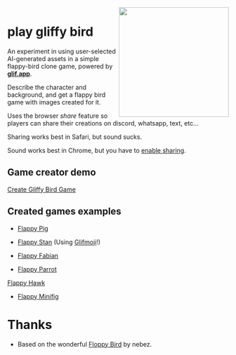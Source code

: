 <img src="screencap.gif" align="right" width="250">

# play gliffy bird

An experiment in using user-selected AI-generated assets in a simple flappy-bird clone game, powered by **[glif.app](https://glif.app/)**.

Describe the character and background, and get a flappy bird game with images created for it.

Uses the browser *share* feature so players can share their creations on discord, whatsapp, text, etc...

Sharing works best in Safari, but sound sucks.

Sound works best in Chrome, but you have to [enable sharing](https://stackoverflow.com/a/74272516).


## Game creator demo

[Create Gliffy Bird Game](https://wanderingstan.github.io/glifbird/create.html)

## Created games examples

- [Flappy Pig](https://wanderingstan.github.io/glifbird/?background-image=https://res.cloudinary.com/dzkwltgyd/image/upload/v1694785374/glif-run-outputs/zkmtbqewdskxffgqjk6p.png&animal-image=https://res.cloudinary.com/dzkwltgyd/image/upload/v1694785363/glif-run-outputs/jztw2sck1r8ikn8vo2ee.jpg&gamename=Flappy%20Salamander&gamesummary=In%20this%20thrilling%20adventure%2C%20a%20brave%20salamander%20embarks%20on%20a%20treacherous%20journey%20through%20an%20underwater%20world%20filled%20with%20mesmerizing%20coral%20reefs%2C%20sparkling%20bubbles%2C%20and%20curious%20fish.%20With%20wit%20and%20determination%2C%20the%20salamander%20must%20navigate%20the%20perils%20of%20this%20enchanting%20domain%20to%20reach%20its%20destination%20unscathed.)

- [Flappy Stan](https://wanderingstan.github.io/glifbird/index.html?background-image=https://res.cloudinary.com/dzkwltgyd/image/upload/v1694803301/glif-run-outputs/ljh6flfqjcvg0idrfqht.png&animal-image=https://res.cloudinary.com/dzkwltgyd/image/upload/v1694803290/glif-run-outputs/wdgj5qxuxebsz6ppmtrd.jpg&gamename=Flappy%20Stan&gamesummary=In%20a%20thrilling%20adventure%2C%20a%20brave%20wanderer%20named%20Stan%20embarks%20on%20a%20treacherous%20journey%20through%20the%20snow-capped%20mountains%20of%20Colorado.%20With%20pine%20forests%20and%20stunning%20lakes%20below%2C%20Stan%20must%20navigate%20the%20dangerous%20terrain%20to%20reach%20his%20destination.) (Using [Glifmoji](https://glif.app/glifmoji)!)

- [Flappy Fabian](https://wanderingstan.github.io/glifbird/?animal-image=https://res.cloudinary.com/dzkwltgyd/image/upload/v1694736128/glif-run-outputs/bjkwjz3eliezlftzq8nd.jpg&background-image=https://res.cloudinary.com/dzkwltgyd/image/upload/v1694553627/glif-run-outputs/tk5vh1eu562jbgn17xdo.png&gamename=Flappy%20Fabian&gamesummary=In%20this%20thrilling%20adventure%2C%20a%20fearless%20Fabian%20embarks%20on%20a%20treacherous%20journey%20through%20the%20Arctic%2C%20navigating%20treacherous%20sea%20ice%20and%20perilous%20waters.%20With%20determination%20and%20courage%2C%20the%20hamster%20faces%20the%20challenges%20of%20this%20icy%20environment%2C%20braving%20the%20freezing%20cold%20and%20unpredictable%20ocean%20to%20reach%20its%20destination.)

- [Flappy Parrot](https://wanderingstan.github.io/glifbird/?animal-image=https://res.cloudinary.com/dzkwltgyd/image/upload/v1694553616/glif-run-outputs/moyi8cowjlnk1kv7skgz.jpg&background-image=https://res.cloudinary.com/dzkwltgyd/image/upload/v1694553627/glif-run-outputs/tk5vh1eu562jbgn17xdo.png&gamename=Flappy%20Parrot&gamesummary=In%20this%20thrilling%20adventure%2C%20a%20fearless%20hamster%20embarks%20on%20a%20treacherous%20journey%20through%20the%20Arctic%2C%20navigating%20treacherous%20sea%20ice%20and%20perilous%20waters.%20With%20determination%20and%20courage%2C%20the%20hamster%20faces%20the%20challenges%20of%20this%20icy%20environment%2C%20braving%20the%20freezing%20cold%20and%20unpredictable%20ocean%20to%20reach%20its%20destination.)

[Flappy Hawk](https://wanderingstan.github.io/glifbird/?background-image=https://res.cloudinary.com/dzkwltgyd/image/upload/v1694716009/glif-run-outputs/jaua9miveegxth5jpweu.png&animal-image=https://res.cloudinary.com/dzkwltgyd/image/upload/v1694715997/glif-run-outputs/xv8iqeanytzlwwrjwv35.jpg&gamename=Flappy%20Hawk)

- [Flappy Minifig](https://wanderingstan.github.io/glifbird/?animal-image=https://res.cloudinary.com/dzkwltgyd/image/upload/v1694565205/glif-run-outputs/i9xrji1vj2eotmxc9n3t.jpg&background-image=https://res.cloudinary.com/dzkwltgyd/image/upload/v1694565217/glif-run-outputs/cs7f5i9xodzrzthvq1yn.png&gameName=Flappy%20Minifig)

 # Thanks

 - Based on the wonderful [Floppy Bird](https://github.com/nebez/floppybird) by nebez.